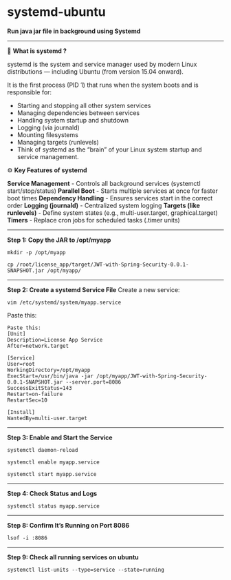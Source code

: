# systemd-ubuntu

**Run java jar file in background using Systemd**

<hr>

🧩 **What is systemd ?**

systemd is the system and service manager used by modern Linux distributions — including Ubuntu (from version 15.04 onward).

It is the first process (PID 1) that runs when the system boots and is responsible for:

 - Starting and stopping all other system services
 - Managing dependencies between services
 - Handling system startup and shutdown
 - Logging (via journald)
 - Mounting filesystems
 - Managing targets (runlevels)
 - Think of systemd as the “brain” of your Linux system startup and service management.

⚙️ **Key Features of systemd**

**Service Management** - Controls all background services (systemctl start/stop/status)
**Parallel Boot** - Starts multiple services at once for faster boot times
**Dependency Handling** - Ensures services start in the correct order
**Logging (journald)** - Centralized system logging
**Targets (like runlevels)** - Define system states (e.g., multi-user.target, graphical.target)
**Timers** - Replace cron jobs for scheduled tasks (.timer units)

<hr>

**Step 1: Copy the JAR to /opt/myapp**

```ssh
mkdir -p /opt/myapp
```

```ssh
cp /root/license_app/target/JWT-with-Spring-Security-0.0.1-SNAPSHOT.jar /opt/myapp/
```

<hr>

**Step 2: Create a systemd Service File**
Create a new service:

```ssh
vim /etc/systemd/system/myapp.service
```

Paste this:

```ssh
Paste this:
[Unit]
Description=License App Service
After=network.target

[Service]
User=root
WorkingDirectory=/opt/myapp
ExecStart=/usr/bin/java -jar /opt/myapp/JWT-with-Spring-Security-0.0.1-SNAPSHOT.jar --server.port=8086
SuccessExitStatus=143
Restart=on-failure
RestartSec=10

[Install]
WantedBy=multi-user.target
```

<hr>

**Step 3: Enable and Start the Service**

```ssh
systemctl daemon-reload
```

```ssh
systemctl enable myapp.service
```

```ssh
systemctl start myapp.service
```

<hr>

**Step 4: Check Status and Logs**

```ssh
systemctl status myapp.service
```

<hr>

**Step 8: Confirm It’s Running on Port 8086**

```ssh
lsof -i :8086
```

<hr>

**Step 9: Check all running services on ubuntu**

```ssh
systemctl list-units --type=service --state=running
```


